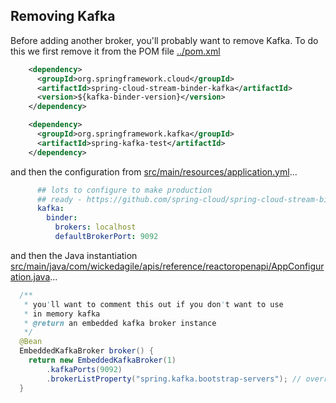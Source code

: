 ## Removing Kafka

Before adding another broker, you'll probably want to remove Kafka.  To do this we first remove it from the 
POM file [../pom.xml](../pom.xml)

```xml
    <dependency>
      <groupId>org.springframework.cloud</groupId>
      <artifactId>spring-cloud-stream-binder-kafka</artifactId>
      <version>${kafka-binder-version}</version>
    </dependency>

    <dependency>
      <groupId>org.springframework.kafka</groupId>
      <artifactId>spring-kafka-test</artifactId>
    </dependency>
```

and then the configuration from [src/main/resources/application.yml](src/main/resources/application.yml)...

```yaml
      ## lots to configure to make production
      ## ready - https://github.com/spring-cloud/spring-cloud-stream-binder-kafka
      kafka:
        binder:
          brokers: localhost
          defaultBrokerPort: 9092
```

and then the Java instantiation [src/main/java/com/wickedagile/apis/reference/reactoropenapi/AppConfiguration.java](src/main/java/com/wickedagile/apis/reference/reactoropenapi/AppConfiguration.java)...

```java
  /**
   * you'll want to comment this out if you don't want to use
   * in memory kafka
   * @return an embedded kafka broker instance
   */
  @Bean
  EmbeddedKafkaBroker broker() {
    return new EmbeddedKafkaBroker(1)
        .kafkaPorts(9092)
        .brokerListProperty("spring.kafka.bootstrap-servers"); // override application property
  }
```